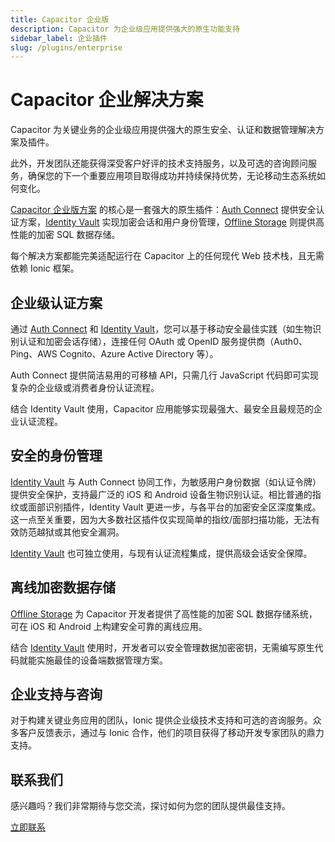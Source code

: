 ```yaml
---
title: Capacitor 企业版
description: Capacitor 为企业级应用提供强大的原生功能支持
sidebar_label: 企业插件
slug: /plugins/enterprise
---
```


# Capacitor 企业解决方案

Capacitor 为关键业务的企业级应用提供强大的原生安全、认证和数据管理解决方案及插件。

此外，开发团队还能获得深受客户好评的技术支持服务，以及可选的咨询顾问服务，确保您的下一个重要应用项目取得成功并持续保持优势，无论移动生态系统如何变化。

[Capacitor 企业版方案](/plugins/enterprise.md) 的核心是一套强大的原生插件：[Auth Connect](https://ionicframework.com/enterprise/auth-connect) 提供安全认证方案，[Identity Vault](https://ionicframework.com/enterprise/identity-vault) 实现加密会话和用户身份管理，[Offline Storage](https://ionicframework.com/enterprise/offline-storage) 则提供高性能的加密 SQL 数据存储。

每个解决方案都能完美适配运行在 Capacitor 上的任何现代 Web 技术栈，且无需依赖 Ionic 框架。

## 企业级认证方案

通过 [Auth Connect](https://ionicframework.com/enterprise/auth-connect) 和 [Identity Vault](https://ionicframework.com/enterprise/identity-vault)，您可以基于移动安全最佳实践（如生物识别认证和加密会话存储），连接任何 OAuth 或 OpenID 服务提供商（Auth0、Ping、AWS Cognito、Azure Active Directory 等）。

Auth Connect 提供简洁易用的可移植 API，只需几行 JavaScript 代码即可实现复杂的企业级或消费者身份认证流程。

结合 Identity Vault 使用，Capacitor 应用能够实现最强大、最安全且最规范的企业认证流程。

## 安全的身份管理

[Identity Vault](https://ionicframework.com/enterprise/identity-vault) 与 Auth Connect 协同工作，为敏感用户身份数据（如认证令牌）提供安全保护，支持最广泛的 iOS 和 Android 设备生物识别认证。相比普通的指纹或面部识别插件，Identity Vault 更进一步，与各平台的加密安全区深度集成。这一点至关重要，因为大多数社区插件仅实现简单的指纹/面部扫描功能，无法有效防范越狱或其他安全漏洞。

[Identity Vault](https://ionicframework.com/enterprise/identity-vault) 也可独立使用，与现有认证流程集成，提供高级会话安全保障。

## 离线加密数据存储

[Offline Storage](https://ionicframework.com/enterprise/offline-storage) 为 Capacitor 开发者提供了高性能的加密 SQL 数据存储系统，可在 iOS 和 Android 上构建安全可靠的离线应用。

结合 [Identity Vault](https://ionicframework.com/enterprise/identity-vault) 使用时，开发者可以安全管理数据加密密钥，无需编写原生代码就能实施最佳的设备端数据管理方案。

## 企业支持与咨询

对于构建关键业务应用的团队，Ionic 提供企业级技术支持和可选的咨询服务。众多客户反馈表示，通过与 Ionic 合作，他们的项目获得了移动开发专家团队的鼎力支持。

## 联系我们

感兴趣吗？我们非常期待与您交流，探讨如何为您的团队提供最佳支持。

<a href="https://ionicframework.com/native" class="ui-button">立即联系</a>